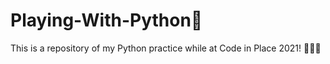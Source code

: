 # Playing-With-Python🚀

This is a repository of my Python practice while at Code in Place 2021! 👩🏽‍🚀 


